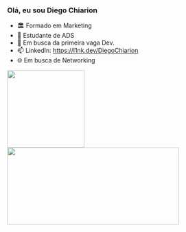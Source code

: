 ### Olá, eu sou Diego Chiarion

- 🏛️ Formado em Marketing
- 🌱 Estudante de ADS
- 🚀 Em busca da primeira vaga Dev.
- 📫 LinkedIn: https://l1nk.dev/DiegoChiarion
- 🌐 Em busca de Networking
  
<div>
    <a href="https://diego-chiarion/DiegoChiarion">
    <img height="180em" src="https://github-readme-stats.vercel.app/api?username=DiegoChiarion&show_icons=true&theme=highcontrast&include_all_commits=true&count_private=true"/>
    <img height="180em" width="400em" src="https://github-readme-stats.vercel.app/api/top-langs/?username=DiegoChiarion&layout=compact&langs_count=16&theme=highcontrast"/>
<div/>
